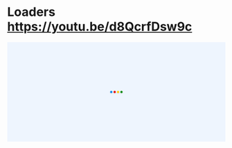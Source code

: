 # Loaders https://youtu.be/d8QcrfDsw9c
<p align="center">
  <img src="preview.png" alt="preview del proyecto"  width="1600">
</p>